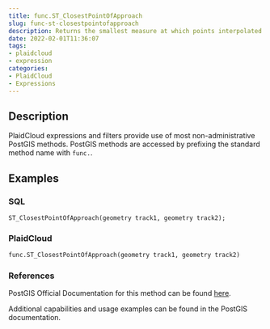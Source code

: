 ```yaml
---
title: func.ST_ClosestPointOfApproach
slug: func-st-closestpointofapproach
description: Returns the smallest measure at which points interpolated along the given trajectories are at the smallest distance
date: 2022-02-01T11:36:07
tags:
- plaidcloud
- expression
categories:
- PlaidCloud
- Expressions
---
```



## Description


PlaidCloud expressions and filters provide use of most non-administrative PostGIS methods. PostGIS methods are accessed by prefixing the standard method name with `func.`.



## Examples


### SQL



```
ST_ClosestPointOfApproach(geometry track1, geometry track2);
```


### PlaidCloud



```python
func.ST_ClosestPointOfApproach(geometry track1, geometry track2)
```


### References


PostGIS Official Documentation for this method can be found [here](https://postgis.net/docs/manual-3.1/ST_ClosestPointOfApproach.html).



Additional capabilities and usage examples can be found in the PostGIS documentation.

